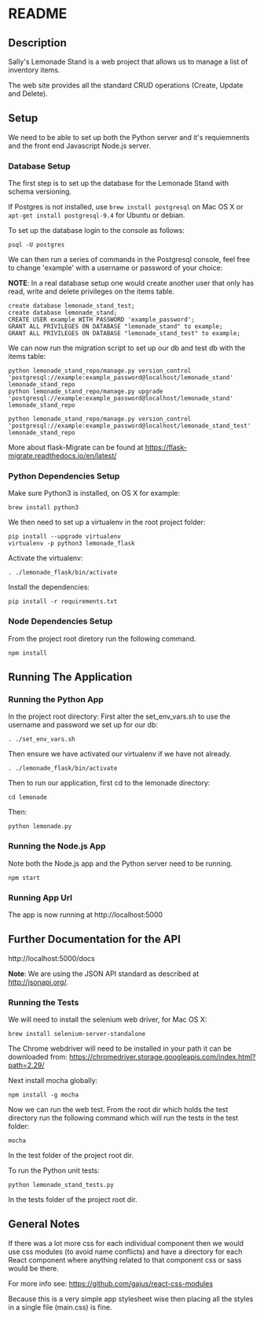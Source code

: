 # README


## Description
Sally's Lemonade Stand is a web project that allows us to manage a list of inventory items.

The web site provides all the standard CRUD operations (Create, Update and Delete).

## Setup

We need to be able to set up both the Python server and it's requiemnents and the front end
Javascript Node.js server.

### Database Setup

The first step is to set up the database for the Lemonade Stand with schema versioning.

If Postgres is not installed, use ```brew install postgresql``` on Mac OS X or ```apt-get install postgresql-9.4``` for Ubuntu or debian.

To  set up the database login to the console as follows:

```
psql -U postgres
```


We can then run a series of commands in the Postgresql console, feel free to change 'example' with a username or password of your choice:

**NOTE**: In a real database setup one would create another user that only has read, write and delete privileges on the items table.

```
create database lemonade_stand_test;
create database lemonade_stand;
CREATE USER example WITH PASSWORD 'example_password';
GRANT ALL PRIVILEGES ON DATABASE "lemonade_stand" to example;
GRANT ALL PRIVILEGES ON DATABASE "lemonade_stand_test" to example;
```

We can now run the migration script to set up our db and test db with the items table:

```
python lemonade_stand_repo/manage.py version_control 'postgresql://example:example_password@localhost/lemonade_stand' lemonade_stand_repo
python lemonade_stand_repo/manage.py upgrade 'postgresql://example:example_password@localhost/lemonade_stand' lemonade_stand_repo

python lemonade_stand_repo/manage.py version_control 'postgresql://example:example_password@localhost/lemonade_stand_test' lemonade_stand_repo
```

More about flask-Migrate can be found at https://flask-migrate.readthedocs.io/en/latest/

### Python Dependencies Setup

Make sure Python3 is installed, on OS X for example:

```
brew install python3
```

We then need to set up a virtualenv in the root project folder:
```
pip install --upgrade virtualenv
virtualenv -p python3 lemonade_flask

```

Activate the virtualenv:
```
. ./lemonade_flask/bin/activate
```
Install the dependencies:
```
pip install -r requirements.txt
```

### Node Dependencies Setup
From the project root diretory run the following command.

```
npm install
```

## Running The Application

### Running the Python App
In the project root directory:
First alter the set_env_vars.sh to use the username and password we set up for our db:

```
. ./set_env_vars.sh
```
Then ensure we have activated our virtualenv if we have not already.
```
. ./lemonade_flask/bin/activate
```
Then to run our application, first cd to the lemonade directory:
```
cd lemonade
```
Then:
```
python lemonade.py
```

### Running the Node.js App

Note both the Node.js app and the Python server need to be running.

```
npm start
```

### Running App Url

The app is now running at http://localhost:5000

## Further Documentation for the API


http://localhost:5000/docs

**Note**: We are using the JSON API standard as described at http://jsonapi.org/.


### Running the Tests

We will need to install the selenium web driver, for Mac OS X:

```brew install selenium-server-standalone```

The Chrome webdriver will need to be installed in your path it can be downloaded from:
https://chromedriver.storage.googleapis.com/index.html?path=2.29/

Next install mocha globally:

```
npm install -g mocha
```
Now we can run the web test.  From the root dir which holds the test directory run the following command which will run the tests in the test folder:
```
mocha 
```
In the test folder of the project root dir.

To run the Python unit tests:
```
python lemonade_stand_tests.py
```

In the tests folder of the project root dir.

## General Notes

If there was a lot more css for each individual component then we would use css modules (to avoid name conflicts) and have a directory for each React component where anything related to that component css or
sass would be there.

For more info see: https://github.com/gajus/react-css-modules

Because this is a very simple app stylesheet wise then placing all the styles in a single file (main.css) is fine.
